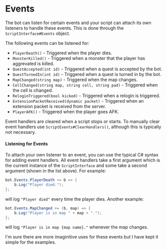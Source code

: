 Events
======
The bot can listen for certain events and your script can attach its own listeners to handle these events. This is done through the `ScriptInterface#Events` object.

The following events can be listened for:

- `PlayerDeath()` - Triggered when the player dies.
- `MonsterKilled()` - Triggered when a monster that the player has aggrevated is killed.
- `QuestAccepted(int id)` - Triggered when a quest is accepted by the bot.
- `QuestTurnedIn(int id)` - Triggered when a quest is turned in by the bot.
- `MapChanged(string map)` - Triggered when the map changes.
- `CellChanged(string map, string cell, string pad)` - Triggered when the cell is changed.
- `ReloginTriggered(bool kicked)` - Triggered when a relogin is triggered.
- `ExtensionPacketReceived(dynamic packet)` - Triggered when an extension packet is received from the server.
- `PlayerAFK()` - Triggered when the player goes AFK.

Event handlers are cleared when a script stops or starts. To manually clear event handlers use `ScriptEvents#ClearHandlers()`, although this is typically not necessary.

#### Listening for Events
To attach your own listener to an event, you can use the typical C# syntax for adding event handlers. All event handlers take a first argument which is the current instance of the `ScriptInterface` and some take a second argument (shown in the list above). For example:

```csharp
bot.Events.PlayerDeath += b => {
    b.Log("Player died.");
};
```

will log `"Player died"` every time the player dies. Another example:

```csharp
bot.Events.MapChanged += (b, map) => {
    b.Log("Player is in map " + map + ".");
};
```

will log `"Player is in map {map name}."` whenever the map changes.

I'm sure there are more imaginitive uses for these events but I have kept it simple for the examples.